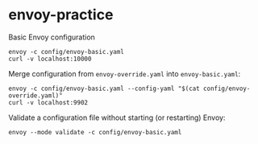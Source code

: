 # envoy-practice

Basic Envoy configuration
``` 
envoy -c config/envoy-basic.yaml
curl -v localhost:10000
```

Merge configuration from `envoy-override.yaml` into `envoy-basic.yaml`:
```
envoy -c config/envoy-basic.yaml --config-yaml "$(cat config/envoy-override.yaml)"
curl -v localhost:9902
```

Validate a configuration file without starting (or restarting) Envoy:
```
envoy --mode validate -c config/envoy-basic.yaml
```

